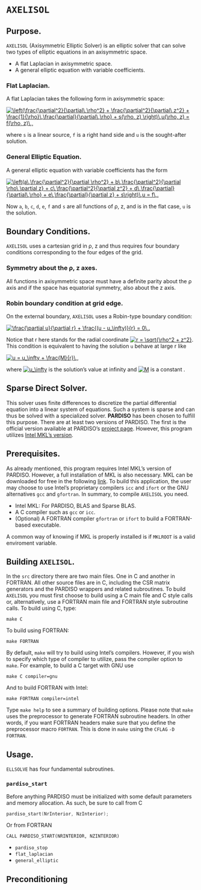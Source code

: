 # `AXELISOL`
## Purpose.
`AXELISOL` (Axisymmetric Elliptic Solver) is an elliptic solver that can solve two types of elliptic equations in an axisymmetric space.
* A flat Laplacian in axisymmetric space.
* A general elliptic equation with variable coefficients.

### Flat Laplacian.
A flat Laplacian takes the following form in axisymmetric space:

<a href="http://www.codecogs.com/eqnedit.php?latex=\left(\frac{\partial^2}{\partial\,\rho^2}&space;&plus;&space;\frac{\partial^2}{\partial\,z^2}&space;&plus;&space;\frac{1}{\rho}\,\frac{\partial}{\partial\,\rho}&space;&plus;&space;s(\rho,&space;z)&space;\right)\,u(\rho,&space;z)&space;=&space;f(\rho,&space;z)\,," target="_blank"><img src="http://latex.codecogs.com/gif.latex?\left(\frac{\partial^2}{\partial\,\rho^2}&space;&plus;&space;\frac{\partial^2}{\partial\,z^2}&space;&plus;&space;\frac{1}{\rho}\,\frac{\partial}{\partial\,\rho}&space;&plus;&space;s(\rho,&space;z)&space;\right)\,u(\rho,&space;z)&space;=&space;f(\rho,&space;z)\,," title="\left(\frac{\partial^2}{\partial\,\rho^2} + \frac{\partial^2}{\partial\,z^2} + \frac{1}{\rho}\,\frac{\partial}{\partial\,\rho} + s(\rho, z) \right)\,u(\rho, z) = f(\rho, z)\,," /></a>

where `s` is a linear source, `f` is a right hand side and `u` is the sought-after solution.

### General Elliptic Equation.
A general elliptic equation with variable coefficients has the form

<a href="http://www.codecogs.com/eqnedit.php?latex=\left(a\,\frac{\partial^2}{\partial&space;\rho^2}&space;&plus;&space;b\,\frac{\partial^2}{\partial&space;\rho\,\partial&space;z}&space;&plus;&space;c\,\frac{\partial^2}{\partial&space;z^2}&space;&plus;&space;d\,\frac{\partial}{\partial\,\rho}&space;&plus;&space;e\,\frac{\partial}{\partial&space;z}&space;&plus;&space;s\right)\,u&space;=&space;f\,." target="_blank"><img src="http://latex.codecogs.com/gif.latex?\left(a\,\frac{\partial^2}{\partial&space;\rho^2}&space;&plus;&space;b\,\frac{\partial^2}{\partial&space;\rho\,\partial&space;z}&space;&plus;&space;c\,\frac{\partial^2}{\partial&space;z^2}&space;&plus;&space;d\,\frac{\partial}{\partial\,\rho}&space;&plus;&space;e\,\frac{\partial}{\partial&space;z}&space;&plus;&space;s\right)\,u&space;=&space;f\,." title="\left(a\,\frac{\partial^2}{\partial \rho^2} + b\,\frac{\partial^2}{\partial \rho\,\partial z} + c\,\frac{\partial^2}{\partial z^2} + d\,\frac{\partial}{\partial\,\rho} + e\,\frac{\partial}{\partial z} + s\right)\,u = f\,." /></a>

Now `a`, `b`, `c`, `d`, `e`, `f` and `s` are all functions of ρ, z, and is in the flat case, `u` is the solution.

## Boundary Conditions.

`AXELISOL` uses a cartesian grid in ρ, z and thus requires four boundary conditions corresponding to the four edges of the grid.

### Symmetry about the ρ, z axes.

All functions in axisymmetric space must have a definite parity about the ρ axis and if the space has equatorial symmetry, also about the z axis. 

### Robin boundary condition at grid edge.

On the external boundary, `AXELISOL` uses a Robin-type boundary condition:

<a href="http://www.codecogs.com/eqnedit.php?latex=\frac{\partial&space;u}{\partial&space;r}&space;&plus;&space;\frac{(u&space;-&space;u_\infty)}{r}&space;=&space;0\,." target="_blank"><img src="http://latex.codecogs.com/gif.latex?\frac{\partial&space;u}{\partial&space;r}&space;&plus;&space;\frac{(u&space;-&space;u_\infty)}{r}&space;=&space;0\,." title="\frac{\partial u}{\partial r} + \frac{(u - u_\infty)}{r} = 0\,." /></a>

Notice that r here stands for the radial coordinate <a href="http://www.codecogs.com/eqnedit.php?latex=\inline&space;r&space;=&space;\sqrt{\rho^2&space;&plus;&space;z^2}" target="_blank"><img src="http://latex.codecogs.com/gif.latex?\inline&space;r&space;=&space;\sqrt{\rho^2&space;&plus;&space;z^2}" title="r = \sqrt{\rho^2 + z^2}" /></a>. This condition is equivalent to having the solution `u` behave at large r like 

<a href="http://www.codecogs.com/eqnedit.php?latex=u&space;=&space;u_\infty&space;&plus;&space;\frac{M}{r}\,," target="_blank"><img src="http://latex.codecogs.com/gif.latex?u&space;=&space;u_\infty&space;&plus;&space;\frac{M}{r}\,," title="u = u_\infty + \frac{M}{r}\,," /></a>

where <a href="http://www.codecogs.com/eqnedit.php?latex=\inline&space;u_\infty" target="_blank"><img src="http://latex.codecogs.com/gif.latex?\inline&space;u_\infty" title="u_\infty" /></a> is the solution’s value at infinity and <a href="http://www.codecogs.com/eqnedit.php?latex=\inline&space;M" target="_blank"><img src="http://latex.codecogs.com/gif.latex?\inline&space;M" title="M" /></a> is a constant .

## Sparse Direct Solver.
This solver uses finite differences to discretize the partial differential equation into a linear system of equations. Such a system is sparse and can thus be solved with a specialized solver. **PARDISO** has been chosen to fulfill this purpose. 
There are at least two versions of PARDISO. The first is the official version available at PARDISO’s [project page](https://pardiso-project.org/). However, this program utilizes [Intel MKL’s version](https://software.intel.com/en-us/mkl-developer-reference-c-intel-mkl-pardiso-parallel-direct-sparse-solver-interface).

## Prerequisites.
As already mentioned, this program requires Intel MKL’s version of PARDISO. However, a full installation of MKL is also necessary. MKL can be downloaded for free in the following [link](https://software.intel.com/en-us/mkl).
To build this application, the user may choose to use Intel’s proprietary compilers `icc` and `ifort` or the GNU alternatives `gcc` and `gfortran`.
In summary, to compile `AXELISOL` you need.
* Intel MKL: For PARDISO, BLAS and Sparse BLAS.
* A C compiler such as `gcc` or `icc`.
* (Optional) A FORTRAN compiler `gfortran` or `ifort` to build a FORTRAN-based executable.

A common way of knowing if MKL is properly installed is if `MKLROOT` is a valid enviroment variable.

## Building `AXELISOL`.
In the `src` directory there are two main files. One in C and another in FORTRAN. All other source files are in C, including the CSR matrix generators and the PARDISO wrappers and related subroutines.  To build `AXELISOL` you must first choose to build using a C main file and C style calls or, alternatively, use a FORTRAN main file and FORTRAN style subroutine calls.
To build using C, type:
```
make C
```
To build using FORTRAN:
```
make FORTRAN
```
By default, `make` will try to build using Intel’s compilers. However, if you wish to specify which type of compiler to utilize, pass the compiler option to `make`. For example, to build a C target with GNU use
```
make C compiler=gnu
```
And to build FORTRAN with Intel:
```
make FORTRAN compiler=intel
```
Type `make help` to see a summary of building options. Please note that `make` uses the preprocessor to generate FORTRAN subroutine headers. In other words, if you want FORTRAN headers make sure that you define the preprocessor macro `FORTRAN`. This is done in `make` using the `CFLAG` `-D FORTRAN`.

## Usage.
`ELLSOLVE` has four fundamental subroutines.

### `pardiso_start`
Before anything PARDISO must be initialized with some default parameters and memory allocation. As such, be sure to call from C 
```C
pardiso_start(NrInterior, NzInterior);
```
Or from FORTRAN
```FORTRAN
CALL PARDISO_START(NRINTERIOR, NZINTERIOR)
```
* `pardiso_stop`
* `flat_laplacian`
* `general_elliptic`


## Preconditioning



